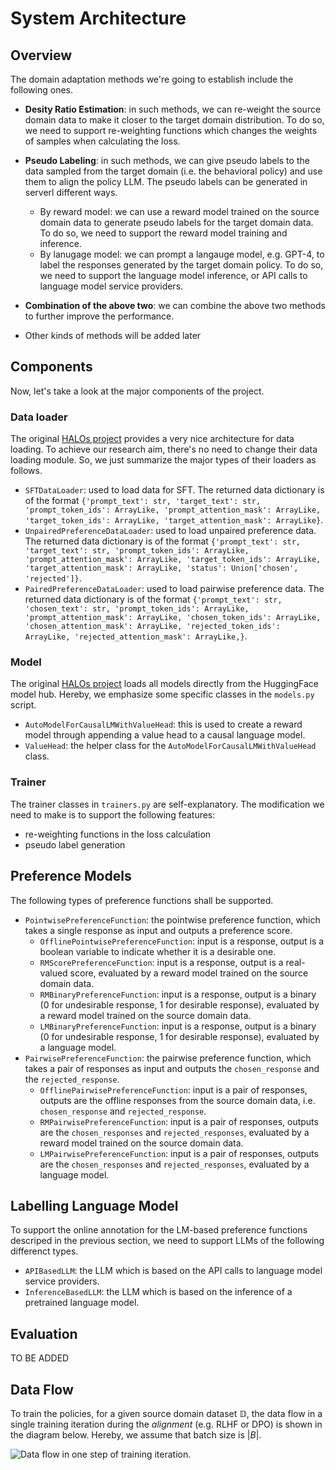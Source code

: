 # System Architecture

## Overview

The domain adaptation methods we're going to establish include the following ones.

 - **Desity Ratio Estimation**: in such methods, we can re-weight the source domain data to make it closer to the target domain distribution.
 To do so, we need to support re-weighting functions which changes the weights of samples when calculating the loss.

 - **Pseudo Labeling**: in such methods, we can give pseudo labels to the data sampled from the target domain (i.e. the behavioral policy) and use them to align the policy LLM.
The pseudo labels can be generated in serverl different ways.
   - By reward model: we can use a reward model trained on the source domain data to generate pseudo labels for the target domain data.
   To do so, we need to support the reward model training and inference.
   - By lanugage model: we can prompt a langauge model, e.g. GPT-4, to label the responses generated by the target domain policy.
    To do so, we need to support the language model inference, or API calls to language model service providers.

 - **Combination of the above two**: we can combine the above two methods to further improve the performance.

 - Other kinds of methods will be added later

## Components

Now, let's take a look at the major components of the project.

### Data loader

The original [HALOs project](https://github.com/ContextualAI/HALOs) provides a very nice architecture for data loading.
To achieve our research aim, there's no need to change their data loading module.
So, we just summarize the major types of their loaders as follows.

 - `SFTDataLoader`: used to load data for SFT. The returned data dictionary is of the format `{'prompt_text': str, 'target_text': str, 'prompt_token_ids': ArrayLike, 'prompt_attention_mask': ArrayLike, 'target_token_ids': ArrayLike, 'target_attention_mask': ArrayLike}`.
 - `UnpairedPreferenceDataLoader`: used to load unpaired preference data. The returned data dictionary is of the format `{'prompt_text': str, 'target_text': str, 'prompt_token_ids': ArrayLike, 'prompt_attention_mask': ArrayLike, 'target_token_ids': ArrayLike, 'target_attention_mask': ArrayLike, 'status': Union['chosen', 'rejected']}`.
 - `PairedPreferenceDataLoader`: used to load pairwise preference data. The returned data dictionary is of the format `{'prompt_text': str, 'chosen_text': str, 'prompt_token_ids': ArrayLike, 'prompt_attention_mask': ArrayLike, 'chosen_token_ids': ArrayLike, 'chosen_attention_mask': ArrayLike, 'rejected_token_ids': ArrayLike, 'rejected_attention_mask': ArrayLike,}`.

### Model

The original [HALOs project](https://github.com/ContextualAI/HALOs) loads all models directly from the HuggingFace model hub.
Hereby, we emphasize some specific classes in the `models.py` script.

- `AutoModelForCausalLMWithValueHead`: this is used to create a reward model through appending a value head to a causal language model.
- `ValueHead`: the helper class for the `AutoModelForCausalLMWithValueHead` class.

### Trainer

The trainer classes in `trainers.py` are self-explanatory.
The modification we need to make is to support the following features:

- re-weighting functions in the loss calculation
- pseudo label generation

## Preference Models

The following types of preference functions shall be supported.

 - `PointwisePreferenceFunction`: the pointwise preference function, which takes a single response as input and outputs a preference score.
    - `OfflinePointwisePreferenceFunction`: input is a response, output is a boolean variable to indicate whether it is a desirable one.
    - `RMScorePreferenceFunction`: input is a response, output is a real-valued score, evaluated by a reward model trained on the source domain data.
    - `RMBinaryPreferenceFunction`: input is a response, output is a binary  (0 for undesirable response, 1 for desirable response), evaluated by a reward model trained on the source domain data.
    - `LMBinaryPreferenceFunction`: input is a response, output is a binary  (0 for undesirable response, 1 for desirable response), evaluated by a language model.
 - `PairwisePreferenceFunction`: the pairwise preference function, which takes a pair of responses as input and outputs the `chosen_response` and the `rejected_response`.
    - `OfflinePairwisePreferenceFunction`: input is a pair of responses, outputs are the offline responses from the source domain data, i.e. `chosen_response` and `rejected_response`.
    - `RMPairwisePreferenceFunction`: input is a pair of responses, outputs are the `chosen_responses` and `rejected_responses`, evaluated by a reward model trained on the source domain data.
    - `LMPairwisePreferenceFunction`: input is a pair of responses, outputs are the `chosen_responses` and `rejected_responses`, evaluated by a language model.


## Labelling Language Model

To support the online annotation for the LM-based preference functions descriped in the previous section, we need to support LLMs of the following differenct types.

 - `APIBasedLLM`: the LLM which is based on the API calls to language model service providers.
 - `InferenceBasedLLM`: the LLM which is based on the inference of a pretrained language model.


## Evaluation

TO BE ADDED

## Data Flow

To train the policies, for a given source domain dataset $\mathbb{D}$, the data flow in a single training iteration during the *alignment* (e.g. RLHF or DPO) is shown in the diagram below.
Hereby, we assume that batch size is $|B|$.

![Data flow in one step of training iteration.](./data_flow.png)